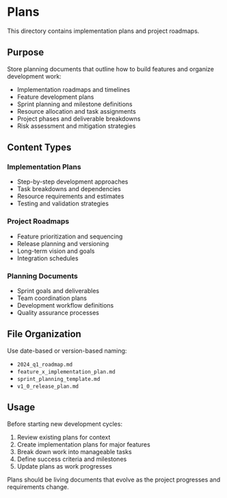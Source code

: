 # Plans

This directory contains implementation plans and project roadmaps.

## Purpose

Store planning documents that outline how to build features and organize development work:

- Implementation roadmaps and timelines
- Feature development plans
- Sprint planning and milestone definitions
- Resource allocation and task assignments
- Project phases and deliverable breakdowns
- Risk assessment and mitigation strategies

## Content Types

### Implementation Plans
- Step-by-step development approaches
- Task breakdowns and dependencies
- Resource requirements and estimates
- Testing and validation strategies

### Project Roadmaps
- Feature prioritization and sequencing
- Release planning and versioning
- Long-term vision and goals
- Integration schedules

### Planning Documents
- Sprint goals and deliverables
- Team coordination plans
- Development workflow definitions
- Quality assurance processes

## File Organization

Use date-based or version-based naming:
- `2024_q1_roadmap.md`
- `feature_x_implementation_plan.md`
- `sprint_planning_template.md`
- `v1_0_release_plan.md`

## Usage

Before starting new development cycles:
1. Review existing plans for context
2. Create implementation plans for major features
3. Break down work into manageable tasks
4. Define success criteria and milestones
5. Update plans as work progresses

Plans should be living documents that evolve as the project progresses and requirements change.